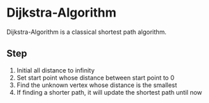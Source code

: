 # Dijkstra-Algorithm
Dijkstra-Algorithm is a classical shortest path algorithm.

## Step
1. Initial all distance to infinity
2. Set start point whose distance between start point to 0
3. Find the unknown vertex whose distance is the smallest
4. If finding a shorter path, it will update the shortest path until now

